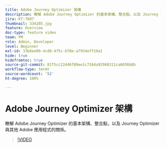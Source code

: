 ```yaml
---
title: Adobe Journey Optimizer 架構
description: 瞭解 Adobe Journey Optimizer 的基本架構、整合點，以及 Journey Optimizer 與其他 Adobe 應用程式的關係。
jira: KT-7607
thumbnail: 334205.jpg
feature: Overview
doc-type: feature video
team: PM
role: Admin, Developer
level: Beginner
exl-id: 33b8ee09-4cd8-475c-bf8e-a7934eff19a1
hide: true
hidefromtoc: true
source-git-commit: 81f5cc22d46f89ee1c7164a92988311ca6036b8b
workflow-type: tm+mt
source-wordcount: '52'
ht-degree: 100%

---
```


# Adobe Journey Optimizer 架構

瞭解 Adobe Journey Optimizer 的基本架構、整合點，以及 Journey Optimizer 與其他 Adobe 應用程式的關係。

>[!VIDEO](https://video.tv.adobe.com/v/334205?quality=12&learn=on)
